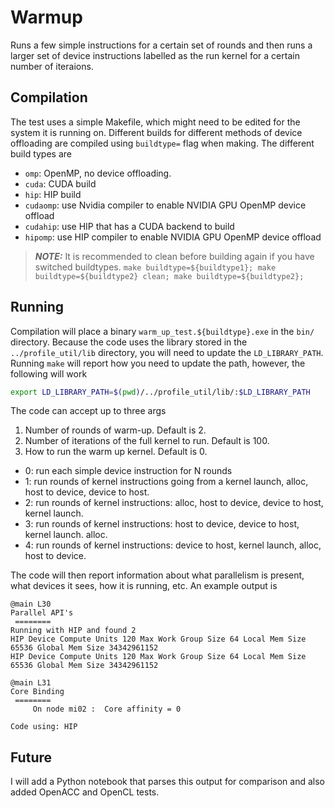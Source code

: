 # Warmup
Runs a few simple instructions for a certain set of rounds and then runs a larger set of device instructions labelled as the run kernel for a certain number of iteraions. 

## Compilation
The test uses a simple Makefile, which might need to be edited for the system it is running on. Different builds for different methods of device offloading are compiled using `buildtype=` flag when making. The different build types are 
- `omp`: OpenMP, no device offloading.
- `cuda`: CUDA build
- `hip`: HIP build 
- `cudaomp`: use Nvidia compiler to enable NVIDIA GPU OpenMP device offload
- `cudahip`: use HIP that has a CUDA backend to build 
- `hipomp`: use HIP compiler to enable NVIDIA GPU OpenMP device offload

> **_NOTE:_** It is recommended to clean before building again if you have switched buildtypes. `make buildtype=${buildtype1}; make buildtype=${buildtype2} clean; make buildtype=${buildtype2};`

## Running 
Compilation will place a binary `warm_up_test.${buildtype}.exe` in the `bin/` directory. Because the code uses the library stored in the `../profile_util/lib` directory, you will need to update the `LD_LIBRARY_PATH`. Running `make` will report how you need to update the path, however, the following will work 

```bash
export LD_LIBRARY_PATH=$(pwd)/../profile_util/lib/:$LD_LIBRARY_PATH
```

The code can accept up to three args
1. Number of rounds of warm-up. Default is 2.
2. Number of iterations of the full kernel to run. Default is 100. 
3. How to run the warm up kernel. Default is 0.
  - 0: run each simple device instruction for N rounds
  - 1: run rounds of kernel instructions going from a kernel launch, alloc, host to device, device to host. 
  - 2: run rounds of kernel instructions: alloc, host to device, device to host, kernel launch.
  - 3: run rounds of kernel instructions: host to device, device to host, kernel launch. alloc.
  - 4: run rounds of kernel instructions: device to host, kernel launch, alloc, host to device.

The code will then report information about what parallelism is present, what devices it sees, how it is running, etc. An example output is 
```
@main L30
Parallel API's
 ========
Running with HIP and found 2
HIP Device Compute Units 120 Max Work Group Size 64 Local Mem Size 65536 Global Mem Size 34342961152
HIP Device Compute Units 120 Max Work Group Size 64 Local Mem Size 65536 Global Mem Size 34342961152

@main L31
Core Binding
 ========
	 On node mi02 :  Core affinity = 0

Code using: HIP

```

## Future
I will add a Python notebook that parses this output for comparison and also added OpenACC and OpenCL tests. 
